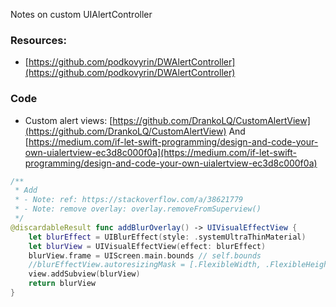 Notes on custom UIAlertController<!--more-->

### Resources:
- [https://github.com/podkovyrin/DWAlertController](https://github.com/podkovyrin/DWAlertController)

### Code
- Custom alert views:
[https://github.com/DrankoLQ/CustomAlertView](https://github.com/DrankoLQ/CustomAlertView)
And   
[https://medium.com/if-let-swift-programming/design-and-code-your-own-uialertview-ec3d8c000f0a](https://medium.com/if-let-swift-programming/design-and-code-your-own-uialertview-ec3d8c000f0a)

```swift
/**
 * Add
 * - Note: ref: https://stackoverflow.com/a/38621779
 * - Note: remove overlay: overlay.removeFromSuperview()
 */
@discardableResult func addBlurOverlay() -> UIVisualEffectView {
	let blurEffect = UIBlurEffect(style: .systemUltraThinMaterial)
	let blurView = UIVisualEffectView(effect: blurEffect)
	blurView.frame = UIScreen.main.bounds // self.bounds
	//blurEffectView.autoresizingMask = [.FlexibleWidth, .FlexibleHeight] // for supporting device rotation
	view.addSubview(blurView)
	return blurView
}
```
